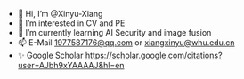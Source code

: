 - 👋 Hi, I’m @Xinyu-Xiang
- 👀 I’m interested in CV and PE
- 🌱 I’m currently learning AI Security and image fusion
- 📫 E-Mail 1977587176@qq.com or xiangxinyu@whu.edu.cn
- ✨ Google Scholar https://scholar.google.com/citations?user=AJbh9xYAAAAJ&hl=en

<!---
Xinyu-Xiang/Xinyu-Xiang is a ✨ special ✨ repository because its `README.md` (this file) appears on your GitHub profile.
You can click the Preview link to take a look at your changes.
--->
